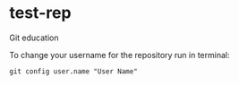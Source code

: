# test-rep
Git education

To change your username for the repository run in terminal:

`git config user.name "User Name"`
